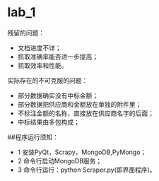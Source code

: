 # lab_1
残留的问题：
- 文档进度不详；
- 抓取准确率能否进一步提高；
- 抓取效率和性能。

实际存在的不可克服的问题：
- 部分数据确实没有中标金额；
- 部分数据把供应商和金额放在单独的附件里；
- 不标注金额的名称，直接放在供应商名字的后面；
- 中标结果由多包构成；

##程序运行须知：

- 1 
  安装PyQt，Scrapy，MongoDB,PyMongo；
- 2 
  命令行启动MongoDB服务；
- 3 
  命令行运行：python Scraper.py(即界面程序)。

